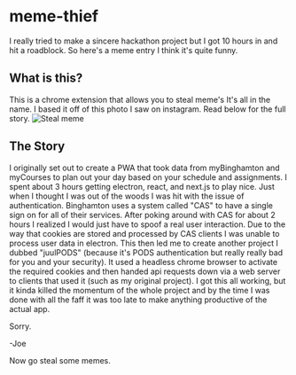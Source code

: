 # meme-thief
I really tried to make a sincere hackathon project but I got 10 hours in and hit a roadblock. So here's a meme entry I think it's quite funny.

## What is this?
This is a chrome extension that allows you to steal meme's It's all in the name. I based it off of this photo I saw on instagram. Read below for the full story.
![Steal meme](https://sayingimages.com/wp-content/uploads/open-meme-stealing-license-meme.jpg)

## The Story
I originally set out to create a PWA that took data from myBinghamton and myCourses to plan out your day based on your schedule and assignments. I spent about 3 hours getting electron, react, and next.js to play nice. Just when I thought I was out of the woods I was hit with the issue of authentication. Binghamton uses a system called "CAS" to have a single sign on for all of their services. After poking around with CAS for about 2 hours I realized I would just have to spoof a real user interaction. Due to the way that cookies are stored and processed by CAS clients I was unable to process user data in electron. This then led me to create another project I dubbed "juulPODS" (because it's PODS authentication but really really bad for you and your security). It used a headless chrome browser to activate the required cookies and then handed api requests down via a web server to clients that used it (such as my original project). I got this all working, but it kinda killed the momentum of the whole project and by the time I was done with all the faff it was too late to make anything productive of the actual app. 

Sorry.

-Joe

Now go steal some memes.
